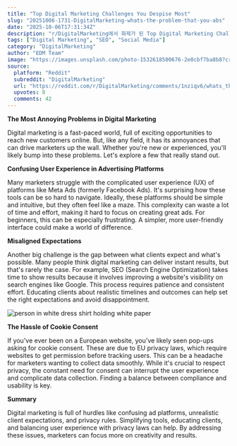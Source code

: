 ```yaml
---
title: "Top Digital Marketing Challenges You Despise Most"
slug: "20251006-1731-DigitalMarketing-whats-the-problem-that-you-abs"
date: "2025-10-06T17:31:34Z"
description: "r/DigitalMarketing에서 화제가 된 Top Digital Marketing Challenges You Despise Most에 대한 깊이 있는 분석과 인사이트"
tags: ["Digital Marketing", "SEO", "Social Media"]
category: "DigitalMarketing"
author: "EDM Team"
image: "https://images.unsplash.com/photo-1532618500676-2e0cbf7ba8b8?crop=entropy&cs=tinysrgb&fit=max&fm=jpg&ixid=M3w3OTU0NDF8MHwxfHNlYXJjaHwzMnx8ZGlnaXRhbCUyMG1hcmtldGluZ3xlbnwxfDB8fHwxNzU5NzcxODgxfDA&ixlib=rb-4.1.0&q=80&w=1080"
source:
  platform: "Reddit"
  subreddit: "DigitalMarketing"
  url: "https://reddit.com/r/DigitalMarketing/comments/1nziqv6/whats_the_problem_that_you_absolutely_hate_in/"
  upvotes: 8
  comments: 42
---
```


**The Most Annoying Problems in Digital Marketing**

Digital marketing is a fast-paced world, full of exciting opportunities to reach new customers online. But, like any field, it has its annoyances that can drive marketers up the wall. Whether you're new or experienced, you'll likely bump into these problems. Let's explore a few that really stand out.

**Confusing User Experience in Advertising Platforms**

Many marketers struggle with the complicated user experience (UX) of platforms like Meta Ads (formerly Facebook Ads). It's surprising how these tools can be so hard to navigate. Ideally, these platforms should be simple and intuitive, but they often feel like a maze. This complexity can waste a lot of time and effort, making it hard to focus on creating great ads. For beginners, this can be especially frustrating. A simpler, more user-friendly interface could make a world of difference.

**Misaligned Expectations**

Another big challenge is the gap between what clients expect and what's possible. Many people think digital marketing can deliver instant results, but that's rarely the case. For example, SEO (Search Engine Optimization) takes time to show results because it involves improving a website's visibility on search engines like Google. This process requires patience and consistent effort. Educating clients about realistic timelines and outcomes can help set the right expectations and avoid disappointment.

![person in white dress shirt holding white paper](https://images.unsplash.com/photo-1615914143778-1a1a6e50c5dd?crop=entropy&cs=tinysrgb&fit=max&fm=jpg&ixid=M3w3OTU0NDF8MHwxfHNlYXJjaHwzMnx8YnVzaW5lc3MlMjBtZWV0aW5nfGVufDF8MHx8fDE3NTk3NzE4ODJ8MA&ixlib=rb-4.1.0&q=80&w=1080)

**The Hassle of Cookie Consent**

If you've ever been on a European website, you've likely seen pop-ups asking for cookie consent. These are due to EU privacy laws, which require websites to get permission before tracking users. This can be a headache for marketers wanting to collect data smoothly. While it's crucial to respect privacy, the constant need for consent can interrupt the user experience and complicate data collection. Finding a balance between compliance and usability is key.

**Summary**

Digital marketing is full of hurdles like confusing ad platforms, unrealistic client expectations, and privacy rules. Simplifying tools, educating clients, and balancing user experience with privacy laws can help. By addressing these issues, marketers can focus more on creativity and results.
